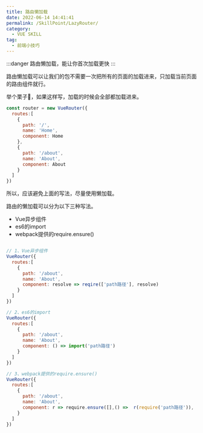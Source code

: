 ```yaml
---
title: 路由懒加载
date: 2022-06-14 14:41:41
permalink: /SkillPoint/LazyRouter/
category:
  - VUE SKILL
tag:
  - 前端小技巧
---
```


:::danger
路由懒加载，能让你首次加载更快
:::

路由懒加载可以让我们的包不需要一次把所有的页面的加载进来，只加载当前页面的路由组件就行。

举个栗子🌰，如果这样写，加载的时候会全部都加载进来。

```js
const router = new VueRouter({
  routes:[
    {
      path: '/',
      name: 'Home',
      component: Home
    },
    {
      path: '/about',
      name: 'About',
      component: About
    }
  ]
})
```

所以，应该避免上面的写法，尽量使用懒加载。

路由的懒加载可以分为以下三种写法。

- Vue异步组件
- es6的import
- webpack提供的require.ensure()
```js

// 1、Vue异步组件
VueRouter({
  routes:[
    {
      path: '/about',
      name: 'About',
      component: resolve => reqire(['path路径'], resolve)
    }
  ]
})

// 2、es6的import
VueRouter({
  routes:[
    {
      path: '/about',
      name: 'About',
      component: () => import('path路径')
    }
  ]
})

// 3、webpack提供的require.ensure()
VueRouter({
  routes:[
    {
      path: '/about',
      name: 'About',
      component: r => require.ensure([],() =>  r(require('path路径')), 'demo')
    }
  ]
})

```
